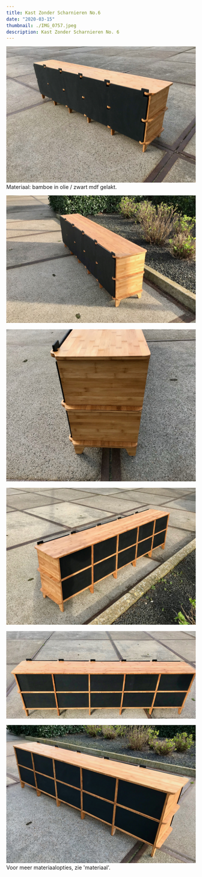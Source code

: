 ```yaml
---
title: Kast Zonder Scharnieren No.6
date: "2020-03-15"
thumbnail: ./IMG_0757.jpeg
description: Kast Zonder Scharnieren No. 6
---
```


<div class="kg-card kg-image-card kg-width-wide">

![CWH-6](./IMG_0756.jpeg)
Materiaal: bamboe in olie / zwart mdf gelakt.
</div>

<div class="kg-card kg-image-card kg-width-wide">

![CWH-6](./IMG_0741.jpeg)
</div>

<div class="kg-card kg-image-card kg-width-wide">

![CWH-6](./IMG_0754.jpeg)
</div>

<div class="kg-card kg-image-card kg-width-wide">

![CWH-6](./IMG_0744.jpeg)
</div>

<div class="kg-card kg-image-card kg-width-wide">

![CWH-6](./IMG_0746.jpeg)
</div>

<div class="kg-card kg-image-card kg-width-wide">

![CWH-6](./IMG_0753.jpeg)
Voor meer materiaalopties, zie 'materiaal'.
</div>

